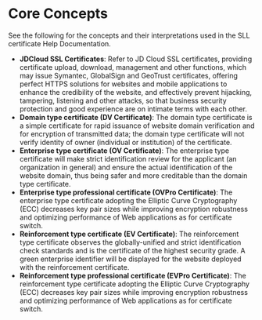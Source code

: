 # Core Concepts
See the following for the concepts and their interpretations used in the SLL certificate Help Documentation.

- **JDCloud SSL Certificates**: Refer to JD Cloud SSL certificates, providing certificate upload, download, management and other functions, which may issue Symantec, GlobalSign and GeoTrust certificates, offering perfect HTTPS solutions for websites and mobile applications to enhance the credibility of the website, and effectively prevent hijacking, tampering, listening and other attacks, so that business security protection and good experience are on intimate terms with each other.
- **Domain type certificate (DV Certificate)**: The domain type certificate is a simple certificate for rapid issuance of website domain verification and for encryption of transmitted data; the domain type certificate will not verify identity of owner (individual or institution) of the certificate.
- **Enterprise type certificate (OV Certificate)**: The enterprise type certificate will make strict identification review for the applicant (an organization in general) and ensure the actual identification of the website domain, thus being safer and more creditable than the domain type certificate.
- **Enterprise type professional certificate (OVPro Certificate)**: The enterprise type certificate adopting the Elliptic Curve Cryptography (ECC) decreases key pair sizes while improving encryption robustness and optimizing performance of Web applications as for certificate switch.
- **Reinforcement type certificate (EV Certificate)**: The reinforcement type certificate observes the globally-unified and strict identification check standards and is the certificate of the highest security grade. A green enterprise identifier will be displayed for the website deployed with the reinforcement certificate.
- **Reinforcement type professional certificate (EVPro Certificate)**: The reinforcement type certificate adopting the Elliptic Curve Cryptography (ECC) decreases key pair sizes while improving encryption robustness and optimizing performance of Web applications as for certificate switch.
